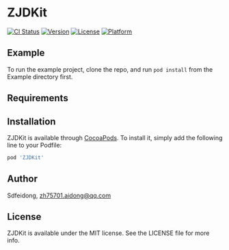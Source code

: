 # ZJDKit

[![CI Status](http://img.shields.io/travis/Sdfeidong/ZJDKit.svg?style=flat)](https://travis-ci.org/Sdfeidong/ZJDKit)
[![Version](https://img.shields.io/cocoapods/v/ZJDKit.svg?style=flat)](http://cocoapods.org/pods/ZJDKit)
[![License](https://img.shields.io/cocoapods/l/ZJDKit.svg?style=flat)](http://cocoapods.org/pods/ZJDKit)
[![Platform](https://img.shields.io/cocoapods/p/ZJDKit.svg?style=flat)](http://cocoapods.org/pods/ZJDKit)

## Example

To run the example project, clone the repo, and run `pod install` from the Example directory first.

## Requirements

## Installation

ZJDKit is available through [CocoaPods](http://cocoapods.org). To install
it, simply add the following line to your Podfile:

```ruby
pod 'ZJDKit'
```

## Author

Sdfeidong, zh75701.aidong@qq.com

## License

ZJDKit is available under the MIT license. See the LICENSE file for more info.
